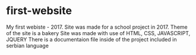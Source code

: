 # first-website
 My first webiste - 2017.
 Site was made for a school project in 2017. 
 Theme of the site is a bakery
 Site was made with use of HTML, CSS, JAVASCRIPT, JQUERY 
 There is a documentaion file inside of the project included in serbian language
